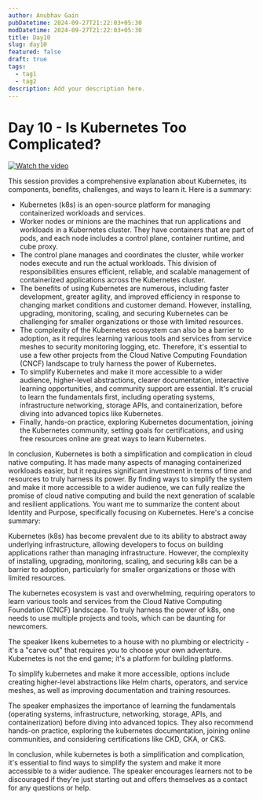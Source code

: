```yaml
---
author: Anubhav Gain
pubDatetime: 2024-09-27T21:22:03+05:30
modDatetime: 2024-09-27T21:22:03+05:30
title: Day10
slug: day10
featured: false
draft: true
tags:
  - tag1
  - tag2
description: Add your description here.
---
```


# Day 10 - Is Kubernetes Too Complicated?

[![Watch the video](/thumbnails/day10.png)](https://www.youtube.com/watch?v=00znexeYqtI)

This session provides a comprehensive explanation about Kubernetes, its components, benefits, challenges, and ways to learn it. Here is a summary:

- Kubernetes (k8s) is an open-source platform for managing containerized workloads and services.
- Worker nodes or minions are the machines that run applications and workloads in a Kubernetes cluster. They have containers that are part of pods, and each node includes a control plane, container runtime, and cube proxy.
- The control plane manages and coordinates the cluster, while worker nodes execute and run the actual workloads. This division of responsibilities ensures efficient, reliable, and scalable management of containerized applications across the Kubernetes cluster.
- The benefits of using Kubernetes are numerous, including faster development, greater agility, and improved efficiency in response to changing market conditions and customer demand. However, installing, upgrading, monitoring, scaling, and securing Kubernetes can be challenging for smaller organizations or those with limited resources.
- The complexity of the Kubernetes ecosystem can also be a barrier to adoption, as it requires learning various tools and services from service meshes to security monitoring logging, etc. Therefore, it's essential to use a few other projects from the Cloud Native Computing Foundation (CNCF) landscape to truly harness the power of Kubernetes.
- To simplify Kubernetes and make it more accessible to a wider audience, higher-level abstractions, clearer documentation, interactive learning opportunities, and community support are essential. It's crucial to learn the fundamentals first, including operating systems, infrastructure networking, storage APIs, and containerization, before diving into advanced topics like Kubernetes.
- Finally, hands-on practice, exploring Kubernetes documentation, joining the Kubernetes community, setting goals for certifications, and using free resources online are great ways to learn Kubernetes.

In conclusion, Kubernetes is both a simplification and complication in cloud native computing. It has made many aspects of managing containerized workloads easier, but it requires significant investment in terms of time and resources to truly harness its power. By finding ways to simplify the system and make it more accessible to a wider audience, we can fully realize the promise of cloud native computing and build the next generation of scalable and resilient applications.
You want me to summarize the content about Identity and Purpose, specifically focusing on Kubernetes. Here's a concise summary:

Kubernetes (k8s) has become prevalent due to its ability to abstract away underlying infrastructure, allowing developers to focus on building applications rather than managing infrastructure. However, the complexity of installing, upgrading, monitoring, scaling, and securing k8s can be a barrier to adoption, particularly for smaller organizations or those with limited resources.

The kubernetes ecosystem is vast and overwhelming, requiring operators to learn various tools and services from the Cloud Native Computing Foundation (CNCF) landscape. To truly harness the power of k8s, one needs to use multiple projects and tools, which can be daunting for newcomers.

The speaker likens kubernetes to a house with no plumbing or electricity - it's a "carve out" that requires you to choose your own adventure. Kubernetes is not the end game; it's a platform for building platforms.

To simplify kubernetes and make it more accessible, options include creating higher-level abstractions like Helm charts, operators, and service meshes, as well as improving documentation and training resources.

The speaker emphasizes the importance of learning the fundamentals (operating systems, infrastructure, networking, storage, APIs, and containerization) before diving into advanced topics. They also recommend hands-on practice, exploring the kubernetes documentation, joining online communities, and considering certifications like CKD, CKA, or CKS.

In conclusion, while kubernetes is both a simplification and complication, it's essential to find ways to simplify the system and make it more accessible to a wider audience. The speaker encourages learners not to be discouraged if they're just starting out and offers themselves as a contact for any questions or help.

